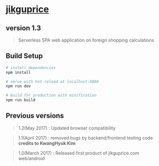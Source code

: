 # [jikguprice](https://jikguprice.com)

## version 1.3

> Serverless SPA web application on foreign shopping calculations


## Build Setup

``` bash
# install dependencies
npm install

# serve with hot reload at localhost:8080
npm run dev

# build for production with minification
npm run build
```

## Previous versions

> 1.2(May 2017) : Updated browser compatibility

> 1.1(April 2017) : removed bugs by backend/frontend testing code **credits to KwangHyuk Kim**

> 1.0(March 2017) : Released first product of jikguprice.com web/android
